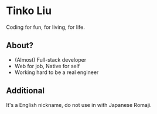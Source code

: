 # Tinko Liu
Coding for fun, for living, for life.

## About?
- (Almost) Full-stack developer
- Web for job, Native for self
- Working hard to be a real engineer

## Additional
It's a English nickname, do not use in with Japanese Romaji.
